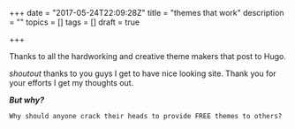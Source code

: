 +++
date = "2017-05-24T22:09:28Z"
title = "themes that work"
description = ""
topics = []
tags = []
draft = true

+++
Thanks to all the hardworking and creative theme makers that post to Hugo. 

*shoutout* thanks to you guys I get to have nice looking site. Thank you for your efforts I get my thoughts out. 

***But why?***

    Why should anyone crack their heads to provide FREE themes to others?
